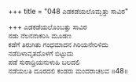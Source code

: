 +++
title = "048 ಎಡಕಡೆಯಲೊಮ್ಬತ್ತು ಸಾವಿರ"

+++
ಎಡಕಡೆಯಲೊಂಬತ್ತು ಸಾವಿರ  
ನಡು ನೆಲನನಾಕರಿಸಿ ಮೂಡಣ  
ಕಡೆಗೆ ತಿರುಗಿತು ಗಂಧಮಾದನ ಗಿರಿಯನೇರಿಳಿದು  
ನಡೆದಿಳಾವೃತದೊಳಗೆ ಬಿಟ್ಟುದು  
ಪಡೆ ಸುರಾದ್ರಿಯನುಳುಹಿ ಬಲದಲಿ  
ನಡೆಯಲತಿ ದೂರದಲಿ ಕಂಡರು ಮಂದರಾಚಲವ     ॥48॥